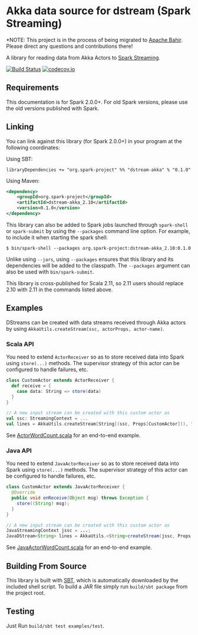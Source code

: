 # Akka data source for dstream (Spark Streaming)

\*NOTE: This project is in the process of being migrated to [Apache Bahir](https://github.com/apache/bahir). Please direct any questions and contributions there!

A library for reading data from Akka Actors to [Spark Streaming](http://spark.apache.org/docs/latest/streaming-programming-guide.html).

[![Build Status](https://travis-ci.org/spark-packages/dstream-akka.svg?branch=master)](https://travis-ci.org/spark-packages/dstream-akka)
[![codecov.io](http://codecov.io/github/spark-packages/dstream-akka/coverage.svg?branch=master)](http://codecov.io/github/spark-packages/dstream-akka?branch=master)

## Requirements

This documentation is for Spark 2.0.0+. For old Spark versions, please use the old versions published with Spark.

## Linking

You can link against this library (for Spark 2.0.0+) in your program at the following coordinates:

Using SBT:

```
libraryDependencies += "org.spark-project" %% "dstream-akka" % "0.1.0"
```

Using Maven:

```xml
<dependency>
    <groupId>org.spark-project</groupId>
    <artifactId>dstream-akka_2.10</artifactId>
    <version>0.1.0</version>
</dependency>
```

This library can also be added to Spark jobs launched through `spark-shell` or `spark-submit` by using the `--packages` command line option.
For example, to include it when starting the spark shell:

```
$ bin/spark-shell --packages org.spark-project:dstream-akka_2.10:0.1.0
```

Unlike using `--jars`, using `--packages` ensures that this library and its dependencies will be added to the classpath.
The `--packages` argument can also be used with `bin/spark-submit`.

This library is cross-published for Scala 2.11, so 2.11 users should replace 2.10 with 2.11 in the commands listed above.

## Examples

DStreams can be created with data streams received through Akka actors by using `AkkaUtils.createStream(ssc, actorProps, actor-name)`.

### Scala API

You need to extend `ActorReceiver` so as to store received data into Spark using `store(...)` methods. The supervisor strategy of
this actor can be configured to handle failures, etc.

```Scala
class CustomActor extends ActorReceiver {
  def receive = {
    case data: String => store(data)
  }
}

// A new input stream can be created with this custom actor as
val ssc: StreamingContext = ...
val lines = AkkaUtils.createStream[String](ssc, Props[CustomActor](), "CustomReceiver")
```

See [ActorWordCount.scala](examples/src/main/scala/org/apache/spark/examples/streaming/akka/ActorWordCount.scala) for an end-to-end example.

### Java API

You need to extend `JavaActorReceiver` so as to store received data into Spark using `store(...)` methods. The supervisor strategy of
this actor can be configured to handle failures, etc.

```Java
class CustomActor extends JavaActorReceiver {
  @Override
  public void onReceive(Object msg) throws Exception {
    store((String) msg);
  }
}

// A new input stream can be created with this custom actor as
JavaStreamingContext jssc = ...;
JavaDStream<String> lines = AkkaUtils.<String>createStream(jssc, Props.create(CustomActor.class), "CustomReceiver");
```

See [JavaActorWordCount.scala](https://github.com/spark-packages/dstream-akka/blob/master/examples/src/main/java/org/apache/spark/examples/streaming/akka/JavaActorWordCount.java) for an end-to-end example.

## Building From Source
This library is built with [SBT](http://www.scala-sbt.org/0.13/docs/Command-Line-Reference.html),
which is automatically downloaded by the included shell script. To build a JAR file simply run
`build/sbt package` from the project root.

## Testing

Just Run `build/sbt test examples/test`.
